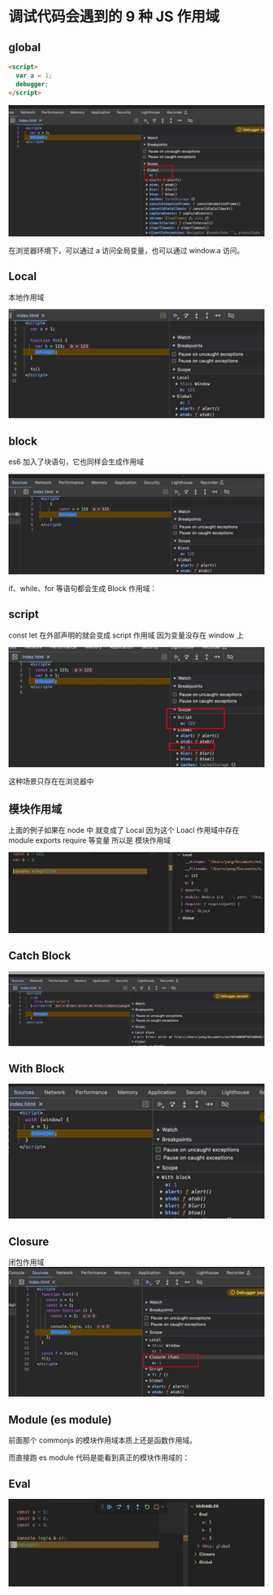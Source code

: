 # 调试代码会遇到的 9 种 JS 作用域

## global

```html
<script>
  var a = 1;
  debugger;
</script>
```

![](./images/09.调试代码会遇到的%209%20种%20JS%20作用域/global.jpg)

在浏览器环境下，可以通过 a 访问全局变量，也可以通过 window.a 访问。

## Local

本地作用域

![](./images/09.调试代码会遇到的%209%20种%20JS%20作用域/local.jpg)

## block

es6 加入了块语句，它也同样会生成作用域

![](./images/09.调试代码会遇到的%209%20种%20JS%20作用域/block.jpg)

if、while、for 等语句都会生成 Block 作用域：

## script

const let 在外部声明的就会变成 script 作用域 因为变量没存在 window 上

![](./images/09.调试代码会遇到的%209%20种%20JS%20作用域/script.jpg)

这种场景只存在在浏览器中

## 模块作用域

上面的例子如果在 node 中 就变成了 Local 因为这个 Loacl 作用域中存在 module exports require 等变量 所以是 模块作用域

![](./images/09.调试代码会遇到的%209%20种%20JS%20作用域/module.jpg)

## Catch Block

![](./images/09.调试代码会遇到的%209%20种%20JS%20作用域/catch.jpg)

## With Block

![](./images/09.调试代码会遇到的%209%20种%20JS%20作用域/with.jpg)

## Closure

闭包作用域
![](./images/09.调试代码会遇到的%209%20种%20JS%20作用域/closure.jpg)

## Module (es module)

前面那个 commonjs 的模块作用域本质上还是函数作用域。

而直接跑 es module 代码是能看到真正的模块作用域的：

## Eval

![](./images/09.调试代码会遇到的%209%20种%20JS%20作用域/eval.jpg)
